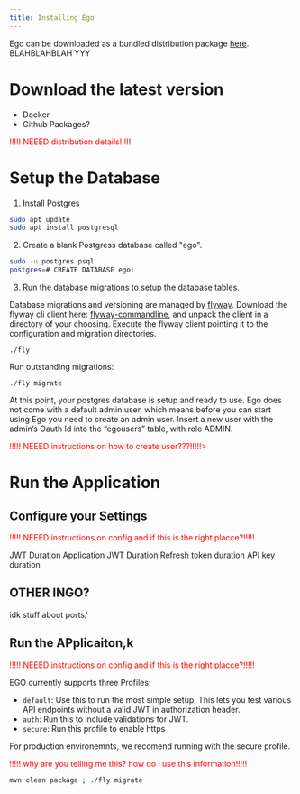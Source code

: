 ```yaml
---
title: Installing Ego
---
```


Ego can be downloaded as a bundled distribution package [here](???). BLAHBLAHBLAH YYY

# Download the latest version

- Docker 
- Github Packages?
<p style="color:red">!!!!! NEEED distribution details!!!!!</p>


# Setup the Database 

1. Install Postgres

```bash
sudo apt update
sudo apt install postgresql
```
2. Create a blank Postgress database called "ego". 

```bash
sudo -u postgres psql
postgres=# CREATE DATABASE ego;
```

3.  Run the database migrations to setup the database tables. 

Database migrations and versioning are managed by [flyway](https://flywaydb.org/). Download the flyway cli client here: [flyway-commandline](https://flywaydb.org/download/community), and unpack the client in a directory of your choosing. Execute the flyway client pointing it to the configuration and migration directories.

```
./fly
```

Run outstanding migrations:

```
./fly migrate
```
At this point, your postgres database is setup and ready to use. Ego  does not come with a default admin user, which means before you can start using Ego  you need to create an admin user. Insert a new user with the admin’s Oauth Id into the “egousers” table, with role ADMIN.
<p style="color:red">!!!!! NEEED instructions on how to create user???!!!!!></p>



# Run the Application 

## Configure your Settings 

<p style="color:red">!!!!! NEEED instructions on config and if this is the right placce?!!!!!</p>

JWT Duration 
Application JWT Duration
Refresh token duration
API key duration


##  OTHER INGO?

idk stuff about ports/

## Run the APplicaiton,k 
<p style="color:red">!!!!! NEEED instructions on config and if this is the right placce?!!!!!</p>

EGO currently supports three Profiles:

- `default`: Use this to run the most simple setup. This lets you test various API endpoints without a valid JWT in authorization header.
- `auth`: Run this to include validations for JWT.
- `secure`: Run this profile to enable https

For production environemnts, we recomend running with the secure profile. 

<p style="color:red">!!!!! why  are you telling me this? how do i use this information!!!!!</p>

```
mvn clean package ; ./fly migrate
```

